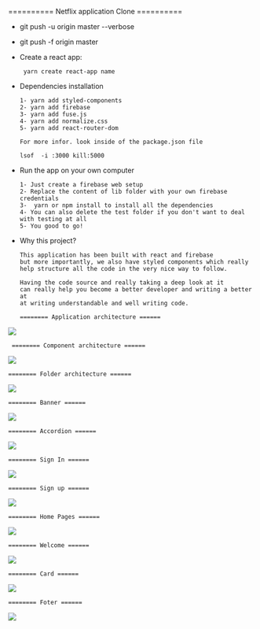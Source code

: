 ========== Netflix application Clone ==========
- git push -u origin master --verbose
- git push -f origin master


- Create a react app:

       yarn create react-app name

- Dependencies installation

      1- yarn add styled-components
      2- yarn add firebase 
      3- yarn add fuse.js
      4- yarn add normalize.css
      5- yarn add react-router-dom
  
      For more infor. look inside of the package.json file

      lsof  -i :3000 kill:5000
- Run the app on your own computer 
      
      1- Just create a firebase web setup
      2- Replace the content of lib folder with your own firebase credentials
      3-  yarn or npm install to install all the dependencies
      4- You can also delete the test folder if you don't want to deal with testing at all
      5- You good to go!

- Why this project?
       
      This application has been built with react and firebase 
      but more importantly, we also have styled components which really 
      help structure all the code in the very nice way to follow.
  
      Having the code source and really taking a deep look at it
      can really help you become a better developer and writing a better at 
      at writing understandable and well writing code.

      ======== Application architecture ======

![](images/application-structures.png)


     ======== Component architecture ======

![](images/components-structures.png)

    ======== Folder architecture ======

![](images/folder-structures.png)


    ======== Banner ======

![](images/banner.png)

    ======== Accordion ======

![](images/accordion.png)


    ======== Sign In ======

![](images/signin.png)



    ======== Sign up ======

![](images/signup.png)


    ======== Home Pages ======

![](images/home.png)


    ======== Welcome ======

![](images/welcome.png)

    ======== Card ======

![](images/card.png)



    ======== Foter ======

![](images/footer.png)
